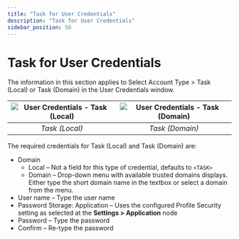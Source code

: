 ```yaml
---
title: "Task for User Credentials"
description: "Task for User Credentials"
sidebar_position: 50
---
```


# Task for User Credentials

The information in this section applies to Select Account Type > Task (Local) or Task (Domain) in
the User Credentials window.

| ![User Credentials - Task (Local)](/images/accessanalyzer/12.0/admin/settings/connection/profile/tasklocal.webp)  | ![User Credentials - Task (Domain)](/images/accessanalyzer/12.0/admin/settings/connection/profile/taskdomain.webp)       |
|:---------------------------------------------------------------------------------------------------------------------------:|:----------------------------------------------------------------------------------------------------------------------------------:|
| *Task (Local)*                                                                                                              | *Task (Domain)*                                                                                                                    |

The required credentials for Task (Local) and Task (Domain) are:

- Domain
    - Local – Not a field for this type of credential, defaults to `<TASK>`
    - Domain – Drop-down menu with available trusted domains displays. Either type the short domain
      name in the textbox or select a domain from the menu.
- User name – Type the user name
- Password Storage: Application – Uses the configured Profile Security setting as selected at the
  **Settings > Application** node
- Password – Type the password
- Confirm – Re-type the password
